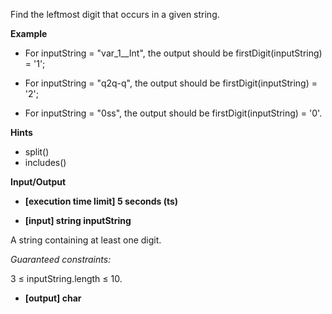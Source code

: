 Find the leftmost digit that occurs in a given string.

**Example**

- For inputString = "var_1\_\_Int", the output should be
  firstDigit(inputString) = '1';

- For inputString = "q2q-q", the output should be
  firstDigit(inputString) = '2';

- For inputString = "0ss", the output should be
  firstDigit(inputString) = '0'.

**Hints**

- split()
- includes()

**Input/Output**

- **[execution time limit] 5 seconds (ts)**

- **[input] string inputString**

A string containing at least one digit.

_Guaranteed constraints:_

3 ≤ inputString.length ≤ 10.

- **[output] char**
